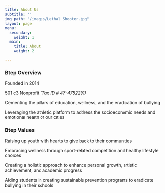 ```yaml
---
title: About Us
subtitle: ''
img_path: "/images/Lethal Shooter.jpg"
layout: page
menu:
  secondary:
    weight: 1
  main:
    title: About
    weight: 2

---
```

### **Btep Overview**

Founded in 2014

501 c3 Nonprofit _(Tax ID # 47-4752291)_

Cementing the pillars of education, wellness, and the eradication of bullying

Leveraging the athletic platform to address the socioeconomic needs and emotional health of our cities

### **Btep Values**

Raising up youth with hearts to give back to their communities

Embracing wellness through sport-related competition and healthy lifestyle choices

Creating a holistic approach to enhance personal growth, artistic achievement, and academic progress

Aiding students in creating sustainable prevention programs to eradicate bullying in their schools
